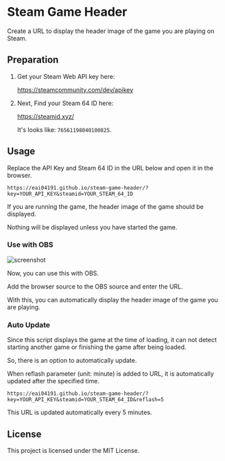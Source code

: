 Steam Game Header
===

Create a URL to display the header image of the game you are playing on Steam.

## Preparation

1. Get your Steam Web API key here:

    https://steamcommunity.com/dev/apikey

2. Next, Find your Steam 64 ID here: 

    https://steamid.xyz/

    It's looks like: `76561198040100825`.

## Usage

Replace the API Key and Steam 64 ID in the URL below and open it in the browser.

```
https://eai04191.github.io/steam-game-header/?key=YOUR_API_KEY&steamid=YOUR_STEAM_64_ID
```

If you are running the game, the header image of the game should be displayed.

Nothing will be displayed unless you have started the game.

### Use with OBS

![screenshot](https://i.imgur.com/4GkBlGK.png)

Now, you can use this with OBS.

Add the browser source to the OBS source and enter the URL.

With this, you can automatically display the header image of the game you are playing.

### Auto Update

Since this script displays the game at the time of loading, it can not detect starting another game or finishing the game after being loaded.

So, there is an option to automatically update.

When reflash parameter (unit: minute) is added to URL, it is automatically updated after the specified time.

```
https://eai04191.github.io/steam-game-header/?key=YOUR_API_KEY&steamid=YOUR_STEAM_64_ID&reflash=5
```

This URL is updated automatically every 5 minutes.


## License

This project is licensed under the MIT License.